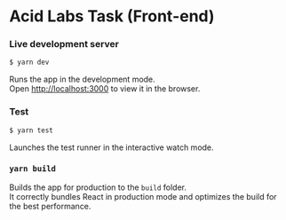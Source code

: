 # Acid Labs Task (Front-end)

### Live development server

```bash
$ yarn dev
```

Runs the app in the development mode.<br>
Open [http://localhost:3000](http://localhost:3000) to view it in the browser.

### Test

```bash
$ yarn test
```

Launches the test runner in the interactive watch mode.<br>

### `yarn build`

Builds the app for production to the `build` folder.<br>
It correctly bundles React in production mode and optimizes the build for the best performance.
